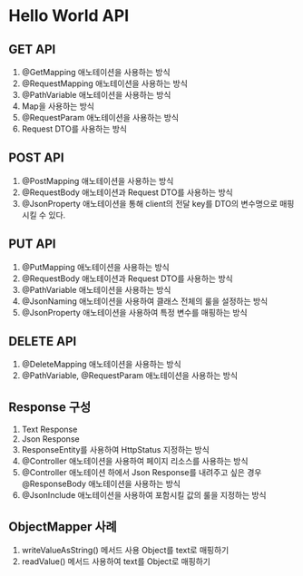 # Hello World API

## GET API

1. @GetMapping 애노테이션을 사용하는 방식
2. @RequestMapping 애노테이션을 사용하는 방식
3. @PathVariable 애노테이션을 사용하는 방식
4. Map을 사용하는 방식
5. @RequestParam 애노테이션을 사용하는 방식
6. Request DTO를 사용하는 방식

## POST API

1. @PostMapping 애노테이션을 사용하는 방식
2. @RequestBody 애노테이션과 Request DTO를 사용하는 방식
3. @JsonProperty 애노테이션을 통해 client의 전달 key를 DTO의 변수명으로 매핑시킬 수 있다.

## PUT API

1. @PutMapping 애노테이션을 사용하는 방식
2. @RequestBody 애노테이션과 Request DTO를 사용하는 방식
3. @PathVariable 애노테이션을 사용하는 방식
4. @JsonNaming 애노테이션을 사용하여 클래스 전체의 룰을 설정하는 방식
5. @JsonProperty 애노테이션을 사용하여 특정 변수를 매핑하는 방식

## DELETE API

1. @DeleteMapping 애노테이션을 사용하는 방식
2. @PathVariable, @RequestParam 애노테이션을 사용하는 방식

## Response 구성

1. Text Response
2. Json Response
3. ResponseEntity를 사용하여 HttpStatus 지정하는 방식
4. @Controller 애노테이션을 사용하여 페이지 리소스를 사용하는 방식
5. @Controller 애노테이션 하에서 Json Response를 내려주고 싶은 경우 @ResponseBody 애노테이션을 사용하는 방식
6. @JsonInclude 애노테이션을 사용하여 포함시킬 값의 룰을 지정하는 방식

## ObjectMapper 사례

1. writeValueAsString() 메서드 사용 Object를 text로 매핑하기
2. readValue() 메서드 사용하여 text를 Object로 매핑하기
